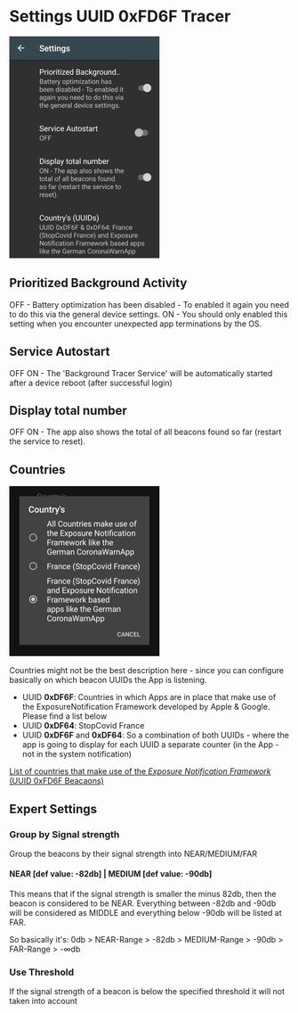 # Settings UUID 0xFD6F Tracer
![Sample](./misc/docs/settings01.png)

## Prioritized Background Activity
OFF - Battery optimization has been disabled - To enabled it again you need to do this via the general device settings.
ON - You should only enabled this setting when you encounter unexpected app terminations by the OS.

## Service Autostart
OFF
ON - The 'Background Tracer Service' will be automatically started after a device reboot (after successful login)

## Display total number
OFF
ON - The app also shows the total of all beacons found so far (restart the service to reset).

## Countries
![Sample](./misc/docs/settings02.png)

Countries might not be the best description here - since you can configure basically on which beacon UUIDs the App is
listening.

- UUID **0xDF6F**: Countries in which Apps are in place that make use of the ExposureNotification Framework developed by
Apple & Google. Please find a list below
- UUID **0xDF64**: StopCovid France
- UUID **0xDF6F** and **0xDF64**: So a combination of both UUIDs - where the app is going to display for each UUID a
separate counter (in the App - not in the system notification)

[List of countries that make use of the _Exposure Notification Framework_ (UUID 0xFD6F Beacaons)](./COUNTRIES.md)

## Expert Settings
### Group by Signal strength
Group the beacons by their signal strength into NEAR/MEDIUM/FAR
#### NEAR [def value: -82db] | MEDIUM [def value: -90db]
This means that if the signal strength is smaller the minus 82db, then the beacon is considered to be NEAR. Everything
between -82db and -90db will be considered as MIDDLE and everything below -90db will be listed at FAR.

So basically it's: 0db > NEAR-Range > -82db > MEDIUM-Range > -90db > FAR-Range > -∞db  

### Use Threshold
If the signal strength of a beacon is below the specified threshold it will not taken into account
